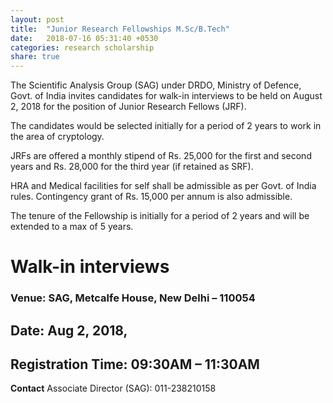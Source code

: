 ```yaml
---
layout: post
title:  "Junior Research Fellowships M.Sc/B.Tech"
date:   2018-07-16 05:31:40 +0530
categories: research scholarship
share: true
---
```


The Scientific Analysis Group (SAG) under DRDO, Ministry of Defence, Govt. of India invites candidates for walk-in interviews to be held on August 2, 2018 for the position of Junior Research Fellows (JRF).

The candidates would be selected initially for a period of 2 years to work in the area of cryptology.

JRFs are offered a monthly stipend of Rs. 25,000 for the first and second years and Rs. 28,000 for the third year (if retained as SRF).

HRA and Medical facilities for self shall be admissible as per Govt. of India rules. Contingency grant of Rs. 15,000 per annum is also admissible.

The tenure of the Fellowship is initially for a period of 2 years and will be extended to a max of 5 years.

# Walk-in interviews
### Venue: SAG, Metcalfe House, New Delhi – 110054

## Date: Aug 2, 2018,

## Registration Time: 09:30AM – 11:30AM

__Contact__
Associate Director (SAG): 011-238210158

